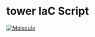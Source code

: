 # tower IaC Script

[![Molecule](https://github.com/zr123/tower-iac/actions/workflows/molecule.yml/badge.svg)](https://github.com/zr123/tower-iac/actions/workflows/molecule.yml)

